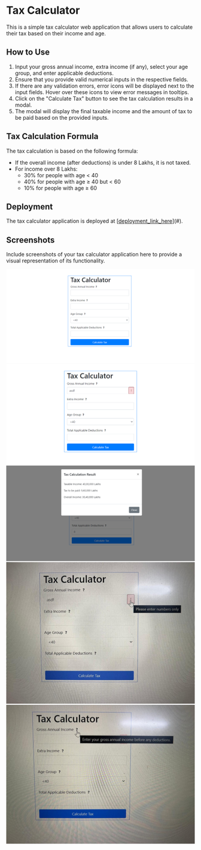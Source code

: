 # Tax Calculator

This is a simple tax calculator web application that allows users to calculate their tax based on their income and age.

## How to Use

1. Input your gross annual income, extra income (if any), select your age group, and enter applicable deductions.
2. Ensure that you provide valid numerical inputs in the respective fields.
3. If there are any validation errors, error icons will be displayed next to the input fields. Hover over these icons to view error messages in tooltips.
4. Click on the "Calculate Tax" button to see the tax calculation results in a modal.
5. The modal will display the final taxable income and the amount of tax to be paid based on the provided inputs.

## Tax Calculation Formula

The tax calculation is based on the following formula:

- If the overall income (after deductions) is under 8 Lakhs, it is not taxed.
- For income over 8 Lakhs:
  - 30% for people with age < 40
  - 40% for people with age ≥ 40 but < 60
  - 10% for people with age ≥ 60

## Deployment

The tax calculator application is deployed at [[deployment_link_here](https://shanki210.github.io/Tax_Calculator/)](#).

## Screenshots

Include screenshots of your tax calculator application here to provide a visual representation of its functionality.

![Screenshot 1](https://github.com/shanki210/Tax_Calculator/blob/master/screenshots/Screenshot%20(116).png?raw=true)
![Screenshot 2](https://github.com/shanki210/Tax_Calculator/blob/master/screenshots/Screenshot%20(117).png?raw=true)
![Screenshot 3](https://github.com/shanki210/Tax_Calculator/blob/master/screenshots/Screenshot%20(118).png?raw=true)
![Screenshot 4](https://github.com/shanki210/Tax_Calculator/blob/master/screenshots/screenshot1.jpg?raw=true)
![Screenshot 5](https://github.com/shanki210/Tax_Calculator/blob/master/screenshots/screenshot2.jpg?raw=true)


